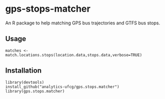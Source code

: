 # gps-stops-matcher
An R package to help matching GPS bus trajectories and GTFS bus stops. 

## Usage
```
matches <- match.locations.stops(location.data,stops.data,verbose=TRUE)
```

## Installation
```
library(devtools)
install_github("analytics-ufcg/gps.stops.matcher")
library(gps.stops.matcher)
```

